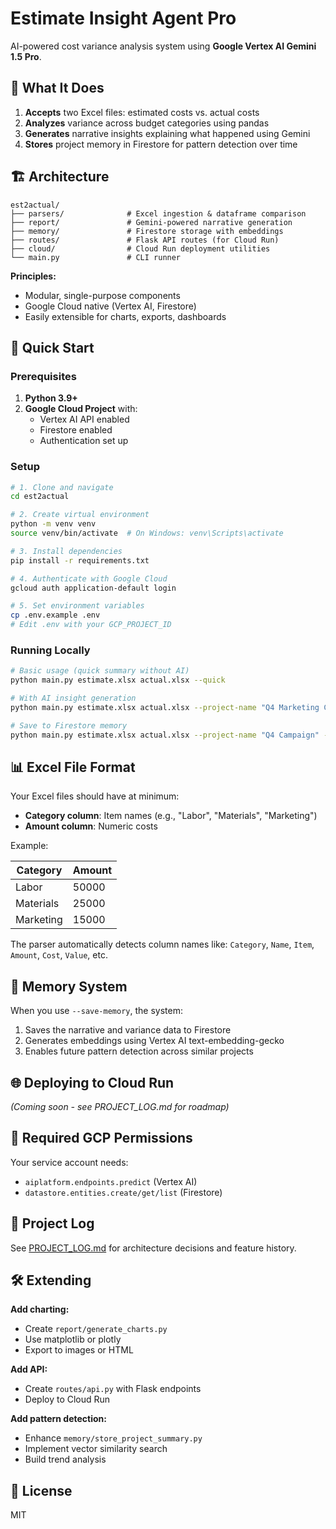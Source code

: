 # Estimate Insight Agent Pro

AI-powered cost variance analysis system using **Google Vertex AI Gemini 1.5 Pro**.

## 🎯 What It Does

1. **Accepts** two Excel files: estimated costs vs. actual costs
2. **Analyzes** variance across budget categories using pandas
3. **Generates** narrative insights explaining what happened using Gemini
4. **Stores** project memory in Firestore for pattern detection over time

## 🏗️ Architecture

```
est2actual/
├── parsers/              # Excel ingestion & dataframe comparison
├── report/               # Gemini-powered narrative generation
├── memory/               # Firestore storage with embeddings
├── routes/               # Flask API routes (for Cloud Run)
├── cloud/                # Cloud Run deployment utilities
└── main.py               # CLI runner
```

**Principles:**
- Modular, single-purpose components
- Google Cloud native (Vertex AI, Firestore)
- Easily extensible for charts, exports, dashboards

## 🚀 Quick Start

### Prerequisites

1. **Python 3.9+**
2. **Google Cloud Project** with:
   - Vertex AI API enabled
   - Firestore enabled
   - Authentication set up

### Setup

```bash
# 1. Clone and navigate
cd est2actual

# 2. Create virtual environment
python -m venv venv
source venv/bin/activate  # On Windows: venv\Scripts\activate

# 3. Install dependencies
pip install -r requirements.txt

# 4. Authenticate with Google Cloud
gcloud auth application-default login

# 5. Set environment variables
cp .env.example .env
# Edit .env with your GCP_PROJECT_ID
```

### Running Locally

```bash
# Basic usage (quick summary without AI)
python main.py estimate.xlsx actual.xlsx --quick

# With AI insight generation
python main.py estimate.xlsx actual.xlsx --project-name "Q4 Marketing Campaign"

# Save to Firestore memory
python main.py estimate.xlsx actual.xlsx --project-name "Q4 Campaign" --save-memory
```

## 📊 Excel File Format

Your Excel files should have at minimum:
- **Category column**: Item names (e.g., "Labor", "Materials", "Marketing")
- **Amount column**: Numeric costs

Example:

| Category    | Amount  |
|-------------|---------|
| Labor       | 50000   |
| Materials   | 25000   |
| Marketing   | 15000   |

The parser automatically detects column names like: `Category`, `Name`, `Item`, `Amount`, `Cost`, `Value`, etc.

## 🧠 Memory System

When you use `--save-memory`, the system:
1. Saves the narrative and variance data to Firestore
2. Generates embeddings using Vertex AI text-embedding-gecko
3. Enables future pattern detection across similar projects

## 🌐 Deploying to Cloud Run

_(Coming soon - see PROJECT_LOG.md for roadmap)_

## 🔐 Required GCP Permissions

Your service account needs:
- `aiplatform.endpoints.predict` (Vertex AI)
- `datastore.entities.create/get/list` (Firestore)

## 📝 Project Log

See [PROJECT_LOG.md](PROJECT_LOG.md) for architecture decisions and feature history.

## 🛠️ Extending

**Add charting:**
- Create `report/generate_charts.py`
- Use matplotlib or plotly
- Export to images or HTML

**Add API:**
- Create `routes/api.py` with Flask endpoints
- Deploy to Cloud Run

**Add pattern detection:**
- Enhance `memory/store_project_summary.py`
- Implement vector similarity search
- Build trend analysis

## 📄 License

MIT

